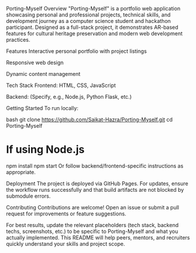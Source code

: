 Porting-Myself
Overview
"Porting-Myself" is a portfolio web application showcasing personal and professional projects, technical skills, and development journey as a computer science student and hackathon participant. Designed as a full-stack project, it demonstrates AR-based features for cultural heritage preservation and modern web development practices.

Features
Interactive personal portfolio with project listings

Responsive web design

Dynamic content management

Tech Stack
Frontend: HTML, CSS, JavaScript

Backend: (Specify, e.g., Node.js, Python Flask, etc.)


Getting Started
To run locally:

bash
git clone https://github.com/Saikat-Hazra/Porting-Myself.git
cd Porting-Myself
# If using Node.js
npm install
npm start
Or follow backend/frontend-specific instructions as appropriate.

Deployment
The project is deployed via GitHub Pages. For updates, ensure the workflow runs successfully and that build artifacts are not blocked by submodule errors.

Contributing
Contributions are welcome! Open an issue or submit a pull request for improvements or feature suggestions.


For best results, update the relevant placeholders (tech stack, backend techs, screenshots, etc.) to be specific to Porting-Myself and what you actually implemented. This README will help peers, mentors, and recruiters quickly understand your skills and project scope.


